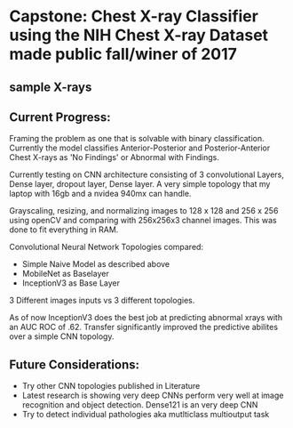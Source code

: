 # Capstone: Chest X-ray Classifier using the NIH Chest X-ray Dataset made public fall/winer of 2017

## sample X-rays

## Current Progress:
Framing the problem as one that is solvable with binary classification. Currently the model classifies Anterior-Posterior and Posterior-Anterior Chest X-rays as 'No Findings' or Abnormal with Findings. 

Currently testing on CNN architecture consisting of 3 convolutional Layers, Dense layer, dropout layer, Dense layer. A very simple topology that my laptop with 16gb and a nvidea 940mx can handle. 

Grayscaling, resizing, and normalizing images to 128 x 128 and 256 x 256 using openCV and comparing with 256x256x3 channel images. This was done to fit everything in RAM.

Convolutional Neural Network Topologies compared:
- Simple Naive Model as described above
- MobileNet as Baselayer
- InceptionV3 as Base Layer

3 Different images inputs vs 3 different topologies.

As of now InceptionV3 does the best job at predicting abnormal xrays with an AUC ROC of .62. Transfer significantly improved the predictive abilites over a simple CNN topology.

## Future Considerations:
- Try other CNN topologies published in Literature
- Latest research is showing very deep CNNs perform very well at image recognition and object detection. Dense121 is an very deep CNN
- Try to detect individual pathologies aka mutlticlass multioutput task

